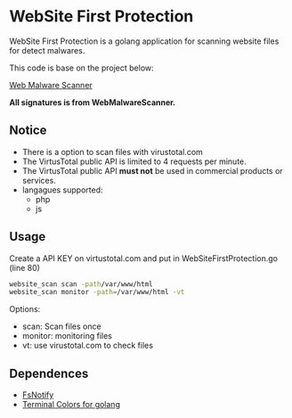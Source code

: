 # WebSite First Protection

WebSite First Protection is a golang application for scanning website files for detect malwares.

This code is base on the project below:

[Web Malware Scanner](https://github.com/redteamcaliber/WebMalwareScanner)

**All signatures is from WebMalwareScanner.**


## Notice
- There is a option to scan files with virustotal.com
- The VirtusTotal public API is limited to 4 requests per minute.
- The VirtusTotal public API **must not** be used in commercial products or services.
- langagues supported:
  - php
  - js

## Usage

Create a API KEY on virtustotal.com and put in WebSiteFirstProtection.go (line 80)

```bash
website_scan scan -path/var/www/html
website_scan monitor -path=/var/www/html -vt
```
Options:
- scan: Scan files once
- monitor: monitoring files
- vt: use virustotal.com to check files

## Dependences
- [FsNotify](github.com/fsnotify/fsnotify)
- [Terminal Colors for golang](https://godoc.org/github.com/fatih/color)
